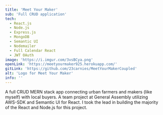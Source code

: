 ```yaml
---
title: 'Meet Your Maker'
sub: 'Full CRUD application'
tech: 
  - React.js
  - Node.js
  - Express.js
  - MongoDB
  - Semantic UI
  - Nodemailer
  - Full Calendar React
  - JWT OAuth
image: 'https://i.imgur.com/3vsBCya.png'
openLink: 'https://meetyourmaker925.herokuapp.com/'
gitLink: 'https://github.com/23carnies/MeetYourMakerCoupled'
alt: 'Logo for Meet Your Maker'
info: ''
---
```

A full CRUD MERN stack app connecting urban farmers and makers (like myself) with local buyers. A team project at General Assembly utilizing AWS-SDK and Semantic UI for React. I took the lead in building the majority of the React and Node.js for this project.